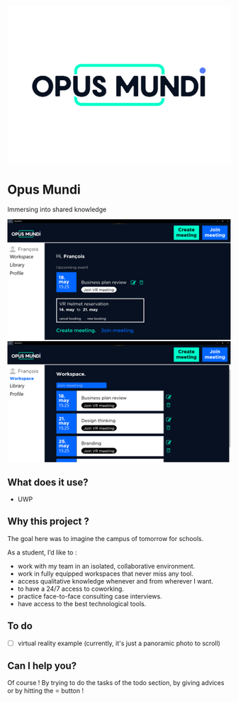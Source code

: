 ![logo](./OpusMundi/Assets/logo2.png)

# Opus Mundi
Immersing into shared knowledge

![screenA](./OpusMundi/Assets/screen2.png)
![screenB](./OpusMundi/Assets/screen1.png)

## What does it use?
  - UWP

## Why this project ?
The goal here was to imagine the campus of tomorrow for schools.

As a student, I’d like to :
  - work with my team in an isolated, collaborative environment.
  - work in fully equipped workspaces that never miss any tool.
  - access qualitative knowledge whenever and from wherever I want.
  - to have a 24/7 access to coworking.
  - practice face-to-face consulting case interviews.
  - have access to the best technological tools.

## To do
- [ ] virtual reality example (currently, it's just a panoramic photo to scroll)

## Can I help you?
Of course ! By trying to do the tasks of the todo section, by giving advices or by hitting the :star: button !
